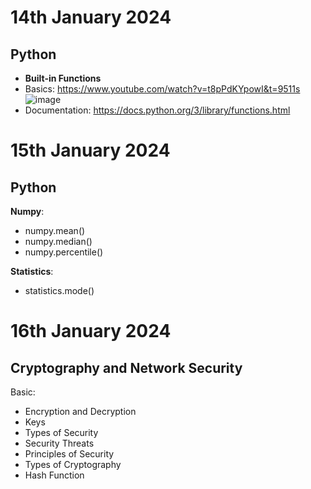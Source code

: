 # **14th January 2024**
## Python
- **Built-in Functions**
- Basics: https://www.youtube.com/watch?v=t8pPdKYpowI&t=9511s
![image](https://github.com/GodMischief/Weekly_Learnings/assets/95488340/379ad163-9dde-40de-af8a-1584d910aa6d)
- Documentation: https://docs.python.org/3/library/functions.html

# **15th January 2024**
## Python
**Numpy**:
- numpy.mean()
- numpy.median()
- numpy.percentile()
  
**Statistics**:
- statistics.mode()

# **16th January 2024**
## Cryptography and Network Security
Basic:
- Encryption and Decryption
- Keys
- Types of Security
- Security Threats 
- Principles of Security
- Types of Cryptography
- Hash Function
